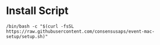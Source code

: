 # Install Script

```
/bin/bash -c "$(curl -fsSL https://raw.githubusercontent.com/consensusaps/event-mac-setup/setup.sh)"
```
